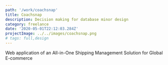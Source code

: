 ```yaml
---
path: '/work/coachsnap'
title: Coachsnap
description: Decision making for database minor design
category: freelance
date: '2020-05-01T22:12:03.284Z'
projectImage: ../../images/coachsnap.png
# tags: full,design
---
```


Web application of an All-in-One Shipping Management Solution
for Global E-commerce
